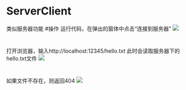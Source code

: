 # ServerClient
类似服务器功能
#操作
运行代码，在弹出的窗体中点击“连接到服务器”
![](https://github.com/HelloTR/ServerClient/blob/master/screenshot/1.jpg)
#
打开浏览器，输入http://localhost:12345/hello.txt
此时会读取服务器下的hello.txt文件
![](https://github.com/HelloTR/ServerClient/blob/master/screenshot/2.jpg)
#
如果文件不存在，则返回404
![](https://github.com/HelloTR/ServerClient/blob/master/screenshot/3.jpg)
